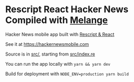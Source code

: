 Rescript React Hacker News Compiled with [Melange](https://github.com/melange-re/melange)
===

Hacker News mobile app built with [Rescript & React](https://rescript-lang.org/docs/react/latest/introduction)

See it at https://hackernewsmobile.com

Source is in [src/](src/), starting from [src/index.re](src/Index.res)

You can run the app locally with `yarn && yarn dev`

Build for deployment with `NODE_ENV=production yarn build`
